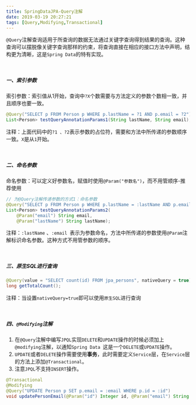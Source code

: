 ```yaml
---
title: SpringDataJPA-Query注解
date: 2019-03-19 20:27:21
tags: [Query,Modifying,Transactional]
---
```


`@Query`注解查询适用于所查询的数据无法通过关键字查询得到结果的查询。这种查询可以摆脱像关键字查询那样的约束，将查询直接在相应的接口方法中声明，结构更为清晰，这是`Spring Data`的特有实现。

<br/>

##### 一、索引参数

索引参数：索引值从1开始，查询中`?X`个数需要与方法定义的参数个数相一致，并且顺序也要一致。

```java
@Query("SELECT p FROM Person p WHERE p.lastName = ?1 AND p.email = ?2")
List<Person> testQueryAnnotationParams1(String lastName, String email);
```

注释：上面代码中的`?1 、?2`表示参数的占位符，需要和方法中所传递的参数顺序一致。`X`是从`1`开始。

<br/>

##### 二、命名参数

命名参数：可以定义好参数名，赋值时使用`@Param("参数名")`，而不用管顺序-推荐使用

```java
// 为@Query注解传递参数的方式1：命名参数
@Query("SELECT p FROM Person p WHERE p.lastName = :lastName AND p.email = :email")
List<Person> testQueryAnnotationParams2(
    @Param("email") String email, 
    @Param("lastName") String lastName);
```

注释：`:lastName` 、`:email `表示为参数命名，方法中所传递的参数使用`@Param`注解标识命名参数。这种方式不用管参数的顺序。

<br/>

<!--more-->

##### 三、原生SQL进行查询

```java
@Query(value = "SELECT count(id) FROM jpa_persons", nativeQuery = true)
long getTotalCount();
```

注释：当设置`nativeQuery=true`即可以使用`原生SQL`进行查询

<br/>

##### 四、`@Modifying`注解

1. 在`@Query`注解中编写`JPQL`实现`DELETE`和`UPDATE`操作的时候必须加上`@modifying`注解，以通知`Spring Data `这是一个`DELETE`或`UPDATE`操作。
2. `UPDATE`或者`DELETE`操作需要使用**事务**，此时需要定义`Service`层，在`Service`层的方法上添加`@Transactional`。
3. 注意`JPQL`不支持`INSERT`操作。

```java
@Transactional
@Modifying
@Query("UPDATE Person p SET p.email = :email WHERE p.id = :id")
void updatePersonEmail(@Param("id") Integer id, @Param("email") String email);
```

<br/>

